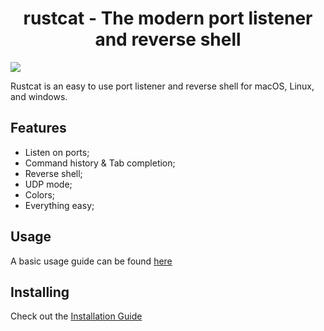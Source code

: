<div align="center">
      <h1>rustcat - The modern port listener and reverse shell </h1>
     </div>

<img src="https://raw.githubusercontent.com/robiot/rustcat/main/img/example.png">

Rustcat is an easy to use port listener and reverse shell for macOS, Linux, and windows.

## Features
- Listen on ports;
- Command history & Tab completion;
- Reverse shell;
- UDP mode;
- Colors;
- Everything easy;

## Usage
A basic usage guide can be found [here](https://github.com/robiot/rustcat/wiki/Basic-Usage)

## Installing
Check out the [Installation Guide](https://github.com/robiot/XClicker/wiki/Installation)
